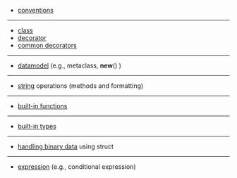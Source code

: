 
- <a href="conventions.md">conventions</a>

<hr>

- <a href="class.md">class</a>
- <a href="decorator.md">decorator</a>
- <a href="common_decorators.md">common decorators</a>

<hr>

- <a href="datamodel.md">datamodel</a> (e.g., metaclass, __new__() )

<hr>

- <a href="string.md">string</a> operations (methods and formatting)

<hr>

- <a href="built-in-functions.md">built-in functions</a>

<hr>

- <a href="built-in-types.md">built-in types</a>

<hr>

- <a href="struct.md">handling binary data</a> using struct

<hr>

- <a href="expression.md">expression</a> (e.g., conditional expression)
